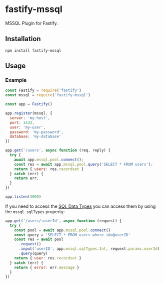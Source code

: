 # fastify-mssql

MSSQL Plugin for Fastify.

## Installation

```
npm install fastify-mssql
```

## Usage

### Example

```js
const Fastify = require('fastify')
const mssql = require('fastify-mssql')

const app = Fastify()

app.register(mssql, {
  server: 'my-host',
  port: 1433,
  user: 'my-user',
  password: 'my-password',
  database: 'my-database'
})

app.get('/users', async function (req, reply) {
  try {
    await app.mssql.pool.connect();
    const res = await app.mssql.pool.query('SELECT * FROM users');
    return { users: res.recordset }
  } catch (err) {
    return err;
  }
})

app.listen(3000)
```

If you need to access the [SQL Data Types](https://github.com/tediousjs/node-mssql#data-types) you can access them by using the `mssql.sqlTypes` property:

```js
app.get('/users/:userId', async function (request) {
  try {
    const pool = await app.mssql.pool.connect()
    const query = 'SELECT * FROM users where id=@userID'
    const res = await pool
      .request()
      .input('userID', app.mssql.sqlTypes.Int, request.params.userId)
      .query(query)
    return { user: res.recordset }
  } catch (err) {
    return { error: err.message }
  }
})
```
